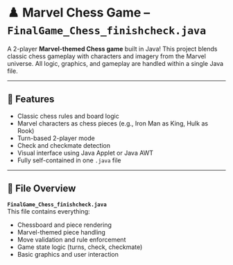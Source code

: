 # ♟️ Marvel Chess Game – `FinalGame_Chess_finishcheck.java`

A 2-player **Marvel-themed Chess game** built in Java! This project blends classic chess gameplay with characters and imagery from the Marvel universe. All logic, graphics, and gameplay are handled within a single Java file.

---

## 🦸 Features

- Classic chess rules and board logic  
- Marvel characters as chess pieces (e.g., Iron Man as King, Hulk as Rook)  
- Turn-based 2-player mode  
- Check and checkmate detection  
- Visual interface using Java Applet or Java AWT  
- Fully self-contained in one `.java` file  

---

## 📄 File Overview

**`FinalGame_Chess_finishcheck.java`**  
This file contains everything:
- Chessboard and piece rendering  
- Marvel-themed piece handling  
- Move validation and rule enforcement  
- Game state logic (turns, check, checkmate)  
- Basic graphics and user interaction  
